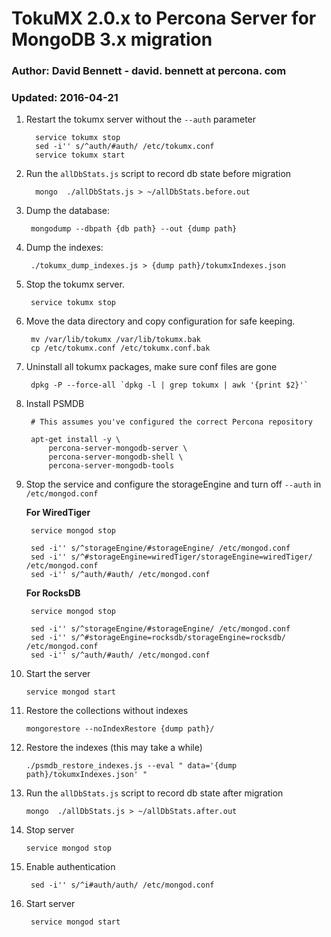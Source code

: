 # TokuMX 2.0.x to Percona Server for MongoDB 3.x migration

### Author: David Bennett - david. bennett at percona. com
### Updated: 2016-04-21

1. Restart the tokumx server without the `--auth` parameter

         service tokumx stop
         sed -i'' s/^auth/#auth/ /etc/tokumx.conf
         service tokumx start

2. Run the `allDbStats.js` script to record db state before migration
 
         mongo  ./allDbStats.js > ~/allDbStats.before.out

3. Dump the database:

        mongodump --dbpath {db path} --out {dump path}

4. Dump the indexes:

        ./tokumx_dump_indexes.js > {dump path}/tokumxIndexes.json

5. Stop the tokumx server.

        service tokumx stop

6. Move the data directory and copy configuration for safe keeping.

        mv /var/lib/tokumx /var/lib/tokumx.bak
        cp /etc/tokumx.conf /etc/tokumx.conf.bak

7. Uninstall all tokumx packages, make sure conf files are gone

        dpkg -P --force-all `dpkg -l | grep tokumx | awk '{print $2}'`

8. Install PSMDB

        # This assumes you've configured the correct Percona repository

        apt-get install -y \
            percona-server-mongodb-server \
            percona-server-mongodb-shell \
            percona-server-mongodb-tools

9. Stop the service and configure the storageEngine and turn off `--auth` in `/etc/mongod.conf`

   **For WiredTiger**

        service mongod stop

        sed -i'' s/^storageEngine/#storageEngine/ /etc/mongod.conf
        sed -i'' s/^#storageEngine=wiredTiger/storageEngine=wiredTiger/ /etc/mongod.conf
        sed -i'' s/^auth/#auth/ /etc/mongod.conf

   **For RocksDB**

        service mongod stop

        sed -i'' s/^storageEngine/#storageEngine/ /etc/mongod.conf
        sed -i'' s/^#storageEngine=rocksdb/storageEngine=rocksdb/ /etc/mongod.conf
        sed -i'' s/^auth/#auth/ /etc/mongod.conf

10. Start the server

        service mongod start

11. Restore the collections without indexes

        mongorestore --noIndexRestore {dump path}/

12. Restore the indexes  (this may take a while)

        ./psmdb_restore_indexes.js --eval " data='{dump path}/tokumxIndexes.json' "

13. Run the `allDbStats.js` script to record db state after migration
 
        mongo  ./allDbStats.js > ~/allDbStats.after.out


14. Stop server

        service mongod stop

15. Enable authentication

         sed -i'' s/^i#auth/auth/ /etc/mongod.conf

16. Start server

         service mongod start

